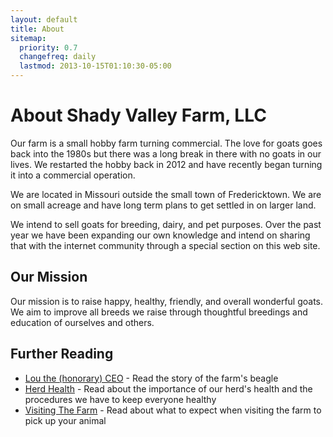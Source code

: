 ```yaml
---
layout: default
title: About
sitemap:
  priority: 0.7
  changefreq: daily
  lastmod: 2013-10-15T01:10:30-05:00
---
```


# About Shady Valley Farm, LLC

Our farm is a small hobby farm turning commercial.  The love for goats
goes back into the 1980s but there was a long break in there with no
goats in our lives.  We restarted the hobby back in 2012 and have
recently began turning it into a commercial operation. 

We are located in Missouri outside the small town of Fredericktown. We
are on small acreage and have long term plans to get settled in on
larger land.

We intend to sell goats for breeding, dairy, and pet purposes. Over the
past year we have been expanding our own knowledge and intend on sharing
that with the internet community through a special section on this web site.

## Our Mission

Our mission is to raise happy, healthy, friendly, and overall wonderful
goats. We aim to improve all breeds we raise through thoughtful breedings and
education of ourselves and others.

## Further Reading

* [Lou the (honorary) CEO](/about/lou-the-ceo) - Read the story of the farm's beagle
* [Herd Health](/about/herd-health) - Read about the importance of our herd's health and the procedures we have to keep everyone healthy
* [Visiting The Farm](/about/visiting-the-farm) - Read about what to expect when visiting the farm to pick up your animal

